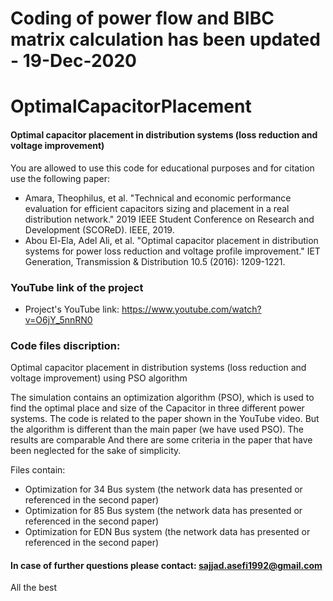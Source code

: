 # Coding of power flow and BIBC matrix calculation has been updated - 19-Dec-2020

# OptimalCapacitorPlacement
#### Optimal capacitor placement in distribution systems (loss reduction and voltage improvement)

You are allowed to use this code for educational purposes and for citation use the following paper:

+ Amara, Theophilus, et al. "Technical and economic performance evaluation for efficient capacitors sizing and placement in a real distribution network." 2019 IEEE Student Conference on Research and Development (SCOReD). IEEE, 2019.
+ Abou El-Ela, Adel Ali, et al. "Optimal capacitor placement in distribution systems for power loss reduction and voltage profile improvement." IET Generation, Transmission & Distribution 10.5 (2016): 1209-1221.

### YouTube link of the project
+ Project's YouTube link: https://www.youtube.com/watch?v=O6jY_5nnRN0

### Code files discription:
Optimal capacitor placement in distribution systems (loss reduction and voltage improvement) using PSO algorithm 

The simulation contains an optimization algorithm (PSO), which is used to find the optimal place and size of the Capacitor in three different power systems. The code is related to the paper shown in the YouTube video. But the algorithm is different than the main paper (we have used PSO). The results are comparable And there are some criteria in the paper that have been neglected for the sake of simplicity.

Files contain:
+ Optimization for 34 Bus system (the network data has presented or referenced in the second paper)
+ Optimization for 85 Bus system (the network data has presented or referenced in the second paper)
+ Optimization for EDN Bus system (the network data has presented or referenced in the second paper)

#### In case of further questions please contact: sajjad.asefi1992@gmail.com
All the best
